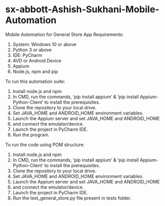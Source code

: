 # sx-abbott-Ashish-Sukhani-Mobile-Automation
Mobile Automation for General Store App
Requirements:
	
 1.	System: Windows 10 or above
 2.	Python 3 or above
 3.	IDE: PyCharm
 4.	AVD or Android Device 
 5.	Appium
 6.	Node.js, npm and pip
    
To run this automation suite:
 
 1.	Install node.js and npm
 2.	In CMD, run the commands, ’pip install appium’ & ‘pip install Appium-Python-Client’ to install the prerequisites.
 3.	Clone the repository to your local drive.
 4.	Set JAVA_HOME and ANDROID_HOME environment variables.
 5.	Launch the Appium server and set JAVA_HOME and ANDROID_HOME 
 6.	and connect the emulator/device.
 7.	Launch the project in PyCharm IDE.
 8.	Run the program.

To run the code using POM structure:
 1.	Install node.js and npm
 2.	In CMD, run the commands, ’pip install appium’ & ‘pip install Appium-Python-Client’ to install the prerequisites.
 3.	Clone the repository to your local drive.
 4.	Set JAVA_HOME and ANDROID_HOME environment variables.
 5.	Launch the Appium server and set JAVA_HOME and ANDROID_HOME 
 6.	and connect the emulator/device.
 7.	Launch the project in PyCharm IDE.
 8.	Run the test_general_store.py file present in tests folder.
